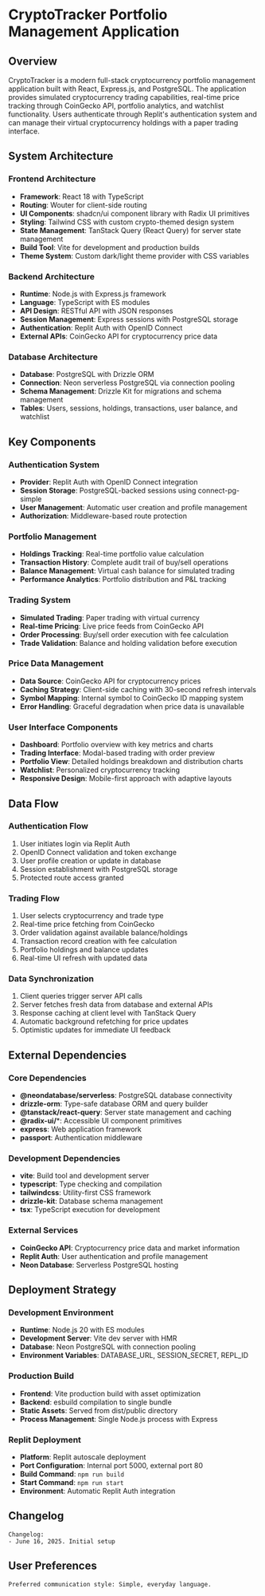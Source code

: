 # CryptoTracker Portfolio Management Application

## Overview

CryptoTracker is a modern full-stack cryptocurrency portfolio management application built with React, Express.js, and PostgreSQL. The application provides simulated cryptocurrency trading capabilities, real-time price tracking through CoinGecko API, portfolio analytics, and watchlist functionality. Users authenticate through Replit's authentication system and can manage their virtual cryptocurrency holdings with a paper trading interface.

## System Architecture

### Frontend Architecture
- **Framework**: React 18 with TypeScript
- **Routing**: Wouter for client-side routing
- **UI Components**: shadcn/ui component library with Radix UI primitives
- **Styling**: Tailwind CSS with custom crypto-themed design system
- **State Management**: TanStack Query (React Query) for server state management
- **Build Tool**: Vite for development and production builds
- **Theme System**: Custom dark/light theme provider with CSS variables

### Backend Architecture
- **Runtime**: Node.js with Express.js framework
- **Language**: TypeScript with ES modules
- **API Design**: RESTful API with JSON responses
- **Session Management**: Express sessions with PostgreSQL storage
- **Authentication**: Replit Auth with OpenID Connect
- **External APIs**: CoinGecko API for cryptocurrency price data

### Database Architecture
- **Database**: PostgreSQL with Drizzle ORM
- **Connection**: Neon serverless PostgreSQL via connection pooling
- **Schema Management**: Drizzle Kit for migrations and schema management
- **Tables**: Users, sessions, holdings, transactions, user balance, and watchlist

## Key Components

### Authentication System
- **Provider**: Replit Auth with OpenID Connect integration
- **Session Storage**: PostgreSQL-backed sessions using connect-pg-simple
- **User Management**: Automatic user creation and profile management
- **Authorization**: Middleware-based route protection

### Portfolio Management
- **Holdings Tracking**: Real-time portfolio value calculation
- **Transaction History**: Complete audit trail of buy/sell operations
- **Balance Management**: Virtual cash balance for simulated trading
- **Performance Analytics**: Portfolio distribution and P&L tracking

### Trading System
- **Simulated Trading**: Paper trading with virtual currency
- **Real-time Pricing**: Live price feeds from CoinGecko API
- **Order Processing**: Buy/sell order execution with fee calculation
- **Trade Validation**: Balance and holding validation before execution

### Price Data Management
- **Data Source**: CoinGecko API for cryptocurrency prices
- **Caching Strategy**: Client-side caching with 30-second refresh intervals
- **Symbol Mapping**: Internal symbol to CoinGecko ID mapping system
- **Error Handling**: Graceful degradation when price data is unavailable

### User Interface Components
- **Dashboard**: Portfolio overview with key metrics and charts
- **Trading Interface**: Modal-based trading with order preview
- **Portfolio View**: Detailed holdings breakdown and distribution charts
- **Watchlist**: Personalized cryptocurrency tracking
- **Responsive Design**: Mobile-first approach with adaptive layouts

## Data Flow

### Authentication Flow
1. User initiates login via Replit Auth
2. OpenID Connect validation and token exchange
3. User profile creation or update in database
4. Session establishment with PostgreSQL storage
5. Protected route access granted

### Trading Flow
1. User selects cryptocurrency and trade type
2. Real-time price fetching from CoinGecko
3. Order validation against available balance/holdings
4. Transaction record creation with fee calculation
5. Portfolio holdings and balance updates
6. Real-time UI refresh with updated data

### Data Synchronization
1. Client queries trigger server API calls
2. Server fetches fresh data from database and external APIs
3. Response caching at client level with TanStack Query
4. Automatic background refetching for price updates
5. Optimistic updates for immediate UI feedback

## External Dependencies

### Core Dependencies
- **@neondatabase/serverless**: PostgreSQL database connectivity
- **drizzle-orm**: Type-safe database ORM and query builder
- **@tanstack/react-query**: Server state management and caching
- **@radix-ui/***: Accessible UI component primitives
- **express**: Web application framework
- **passport**: Authentication middleware

### Development Dependencies
- **vite**: Build tool and development server
- **typescript**: Type checking and compilation
- **tailwindcss**: Utility-first CSS framework
- **drizzle-kit**: Database schema management
- **tsx**: TypeScript execution for development

### External Services
- **CoinGecko API**: Cryptocurrency price data and market information
- **Replit Auth**: User authentication and profile management
- **Neon Database**: Serverless PostgreSQL hosting

## Deployment Strategy

### Development Environment
- **Runtime**: Node.js 20 with ES modules
- **Development Server**: Vite dev server with HMR
- **Database**: Neon PostgreSQL with connection pooling
- **Environment Variables**: DATABASE_URL, SESSION_SECRET, REPL_ID

### Production Build
- **Frontend**: Vite production build with asset optimization
- **Backend**: esbuild compilation to single bundle
- **Static Assets**: Served from dist/public directory
- **Process Management**: Single Node.js process with Express

### Replit Deployment
- **Platform**: Replit autoscale deployment
- **Port Configuration**: Internal port 5000, external port 80
- **Build Command**: `npm run build`
- **Start Command**: `npm run start`
- **Environment**: Automatic Replit Auth integration

## Changelog

```
Changelog:
- June 16, 2025. Initial setup
```

## User Preferences

```
Preferred communication style: Simple, everyday language.
```
